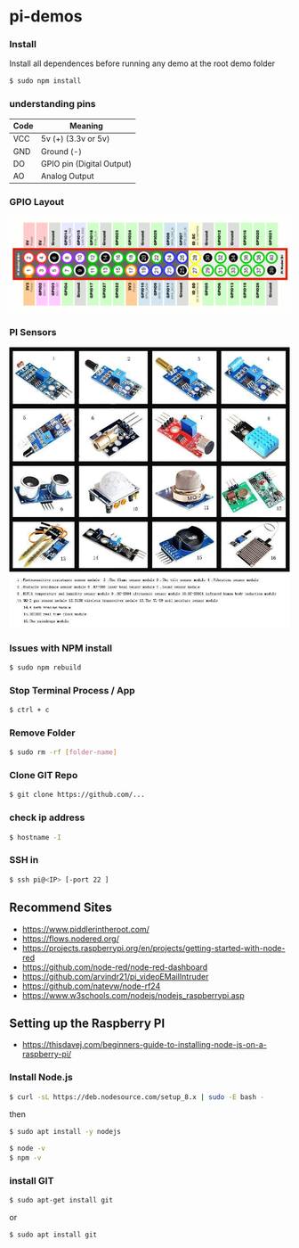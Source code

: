 # pi-demos

### Install

Install all dependences before running any demo at the root demo folder

```sh
$ sudo npm install
```

### understanding pins
| Code | Meaning |
| ------ | ------ |
| VCC | 5v (+) (3.3v or 5v) | 
| GND | Ground (-) |
| DO | GPIO pin (Digital Output) |
| AO | Analog Output |


### GPIO Layout

![alt text](https://github.com/gforti/pi-demos/blob/master/Pi-GPIO-Layout.png "GPIO Layout")


### PI Sensors

![alt text](https://github.com/gforti/pi-demos/blob/master/pi-sensors.jpg "Sensors")


### Issues with NPM install
```sh
$ sudo npm rebuild
```

### Stop Terminal Process / App
```sh
$ ctrl + c
```

### Remove Folder
```sh
$ sudo rm -rf [folder-name]
```

### Clone GIT Repo
```sh
$ git clone https://github.com/...
```

### check ip address
```sh
$ hostname -I
```

### SSH in
```sh
$ ssh pi@<IP> [-port 22 ]
```

## Recommend Sites
- https://www.piddlerintheroot.com/
- https://flows.nodered.org/
- https://projects.raspberrypi.org/en/projects/getting-started-with-node-red
- https://github.com/node-red/node-red-dashboard
- https://github.com/arvindr21/pi_videoEMailIntruder
- https://github.com/natevw/node-rf24
- https://www.w3schools.com/nodejs/nodejs_raspberrypi.asp


## Setting up the Raspberry PI

- https://thisdavej.com/beginners-guide-to-installing-node-js-on-a-raspberry-pi/

### Install Node.js

```sh
$ curl -sL https://deb.nodesource.com/setup_8.x | sudo -E bash -
```

then
```sh
$ sudo apt install -y nodejs
```

```sh
$ node -v
$ npm -v
```

### install GIT

```sh
$ sudo apt-get install git
```
or

```sh
$ sudo apt install git
```
